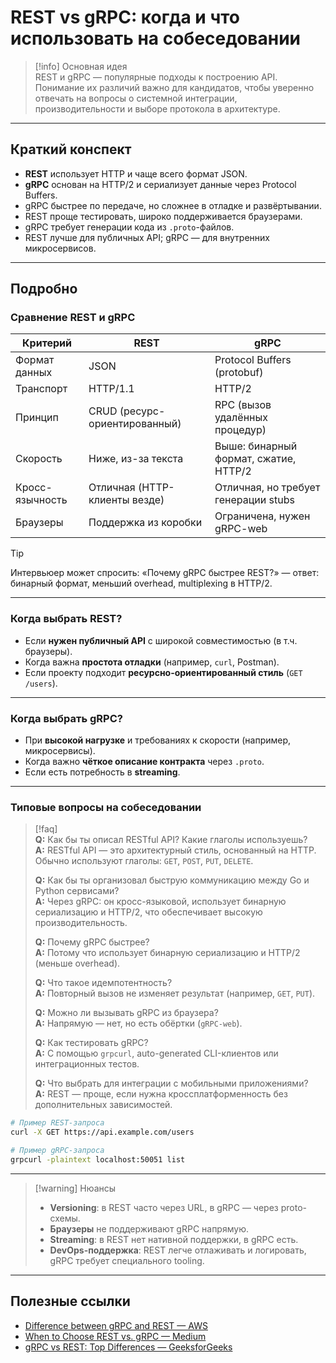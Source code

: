 # REST vs gRPC: когда и что использовать на собеседовании

> [!info] Основная идея  
> REST и gRPC — популярные подходы к построению API. Понимание их различий важно для кандидатов, чтобы уверенно отвечать на вопросы о системной интеграции, производительности и выборе протокола в архитектуре.

---

## Краткий конспект

- **REST** использует HTTP и чаще всего формат JSON.
- **gRPC** основан на HTTP/2 и сериализует данные через Protocol Buffers.
- gRPC быстрее по передаче, но сложнее в отладке и развёртывании.
- REST проще тестировать, широко поддерживается браузерами.
- gRPC требует генерации кода из `.proto`-файлов.
- REST лучше для публичных API; gRPC — для внутренних микросервисов.

---

## Подробно

### Сравнение REST и gRPC

| Критерий           | REST                              | gRPC                                          |
|--------------------|-----------------------------------|-----------------------------------------------|
| Формат данных      | JSON                              | Protocol Buffers (protobuf)                   |
| Транспорт          | HTTP/1.1                          | HTTP/2                                        |
| Принцип            | CRUD (ресурс-ориентированный)     | RPC (вызов удалённых процедур)                |
| Скорость           | Ниже, из-за текста                | Выше: бинарный формат, сжатие, HTTP/2         |
| Кросс-язычность    | Отличная (HTTP-клиенты везде)     | Отличная, но требует генерации stubs          |
| Браузеры           | Поддержка из коробки              | Ограничена, нужен gRPC-web                    |

> [!tip]
> Интервьюер может спросить: «Почему gRPC быстрее REST?» — ответ: бинарный формат, меньший overhead, multiplexing в HTTP/2.

---

### Когда выбрать REST?

- Если **нужен публичный API** с широкой совместимостью (в т.ч. браузеры).
- Когда важна **простота отладки** (например, `curl`, Postman).
- Если проекту подходит **ресурсно-ориентированный стиль** (`GET /users`).

---

### Когда выбрать gRPC?

- При **высокой нагрузке** и требованиях к скорости (например, микросервисы).
- Когда важно **чёткое описание контракта** через `.proto`.
- Если есть потребность в **streaming**.

---

### Типовые вопросы на собеседовании

> [!faq]  
> **Q:** Как бы ты описал RESTful API? Какие глаголы используешь?  
> **A:** RESTful API — это архитектурный стиль, основанный на HTTP. Обычно используют глаголы: `GET`, `POST`, `PUT`, `DELETE`.  
>  
> **Q:** Как бы ты организовал быструю коммуникацию между Go и Python сервисами?  
> **A:** Через gRPC: он кросс-языковой, использует бинарную сериализацию и HTTP/2, что обеспечивает высокую производительность.
> 
> **Q:** Почему gRPC быстрее?  
> **A:** Потому что использует бинарную сериализацию и HTTP/2 (меньше overhead).  
>  
> **Q:** Что такое идемпотентность?  
> **A:** Повторный вызов не изменяет результат (например, `GET`, `PUT`).  
>  
> **Q:** Можно ли вызывать gRPC из браузера?  
> **A:** Напрямую — нет, но есть обёртки (`gRPC-web`).  
>  
> **Q:** Как тестировать gRPC?  
> **A:** С помощью `grpcurl`, auto-generated CLI-клиентов или интеграционных тестов.  
>  
> **Q:** Что выбрать для интеграции с мобильными приложениями?  
> **A:** REST — проще, если нужна кроссплатформенность без дополнительных зависимостей.

```bash
# Пример REST-запроса
curl -X GET https://api.example.com/users

# Пример gRPC-запроса
grpcurl -plaintext localhost:50051 list
```

---

> [!warning] Нюансы  
> - **Versioning**: в REST часто через URL, в gRPC — через proto-схемы.  
> - **Браузеры** не поддерживают gRPC напрямую.  
> - **Streaming**: в REST нет нативной поддержки, в gRPC есть.  
> - **DevOps-поддержка**: REST легче отлаживать и логировать, gRPC требует специального tooling.

---

## Полезные ссылки

- [Difference between gRPC and REST — AWS](https://aws.amazon.com/compare/the-difference-between-grpc-and-rest/?utm_source=chatgpt.com)
- [When to Choose REST vs. gRPC — Medium](https://medium.com/%40sahaidachnyi/when-to-choose-rest-vs-grpc-33347ea63c85?utm_source=chatgpt.com)
- [gRPC vs REST: Top Differences — GeeksforGeeks](https://www.geeksforgeeks.org/blogs/grpc-vs-rest/?utm_source=chatgpt.com)